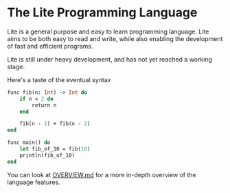 # The Lite Programming Language

Lite is a general purpose and easy to learn programming language. Lite aims to be both easy to read and write, while also enabling the development of fast and efficient programs.

Lite is still under heavy development, and has not yet reached a working stage.

Here's a taste of the eventual syntax

```ocaml
func fib(n: Int) -> Int do
    if n < 2 do
        return n
    end

    fib(n - 1) + fib(n - 2)
end

func main() do
    let fib_of_10 = fib(10)
    println(fib_of_10)
end
```

You can look at [OVERVIEW.md](OVERVIEW..md) for a more in-depth overview of the language features.